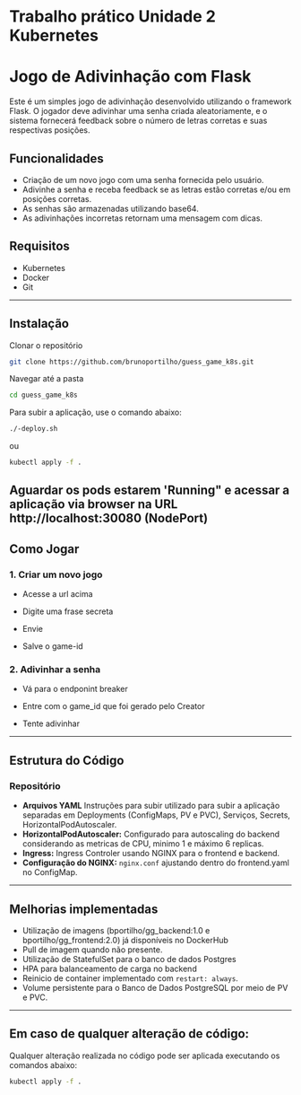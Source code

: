 # Trabalho prático Unidade 2 Kubernetes

# Jogo de Adivinhação com Flask

Este é um simples jogo de adivinhação desenvolvido utilizando o framework Flask. O jogador deve adivinhar uma senha criada aleatoriamente, e o sistema fornecerá feedback sobre o número de letras corretas e suas respectivas posições.

## Funcionalidades

- Criação de um novo jogo com uma senha fornecida pelo usuário.
- Adivinhe a senha e receba feedback se as letras estão corretas e/ou em posições corretas.
- As senhas são armazenadas  utilizando base64.
- As adivinhações incorretas retornam uma mensagem com dicas.
  
## Requisitos

- Kubernetes
- Docker
- Git

---
## Instalação

Clonar o repositório
```bash
git clone https://github.com/brunoportilho/guess_game_k8s.git
```

Navegar até a pasta
```bash
cd guess_game_k8s
```
Para subir a aplicação, use o comando abaixo:
```bash
./-deploy.sh
```
ou
```bash
kubectl apply -f .
```
Aguardar os pods estarem 'Running" e acessar a aplicação via browser na URL http://localhost:30080 (NodePort)
---
## Como Jogar

### 1. Criar um novo jogo

- Acesse a url acima

- Digite uma frase secreta

- Envie

- Salve o game-id


### 2. Adivinhar a senha

- Vá para o endponint breaker

- Entre com o game_id que foi gerado pelo Creator

- Tente adivinhar

---
## Estrutura do Código

### Repositório

- **Arquivos YAML** Instruções para subir utilizado para subir a aplicação separadas em Deployments (ConfigMaps, PV e PVC), Serviços, Secrets, HorizontalPodAutoscaler.
- **HorizontalPodAutoscaler:** Configurado para autoscaling do backend considerando as metricas de CPU, minimo 1 e máximo 6 replicas.
- **Ingress:** Ingress Controler usando NGINX para o frontend e backend.
- **Configuração do NGINX:** `nginx.conf` ajustando dentro do frontend.yaml no ConfigMap.

---
## Melhorias implementadas

- Utilização de imagens (bportilho/gg_backend:1.0 e bportilho/gg_frontend:2.0) já disponíveis no DockerHub
- Pull de imagem quando não presente.
- Utilização de StatefulSet para o banco de dados Postgres
- HPA para balanceamento de carga no backend
- Reinicio de container implementado com `restart: always`.
- Volume persistente para o Banco de Dados PostgreSQL por meio de PV e PVC.

---
## Em caso de qualquer alteração de código:
Qualquer alteração realizada no código pode ser aplicada executando os comandos abaixo: 

```bash
kubectl apply -f .
```
